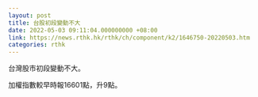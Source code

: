 ```yaml
---
layout: post
title: 台股初段變動不大
date: 2022-05-03 09:11:04.000000000 +08:00
link: https://news.rthk.hk/rthk/ch/component/k2/1646750-20220503.htm
categories: rthk
---
```


台灣股市初段變動不大。

加權指數較早時報16601點，升9點。
